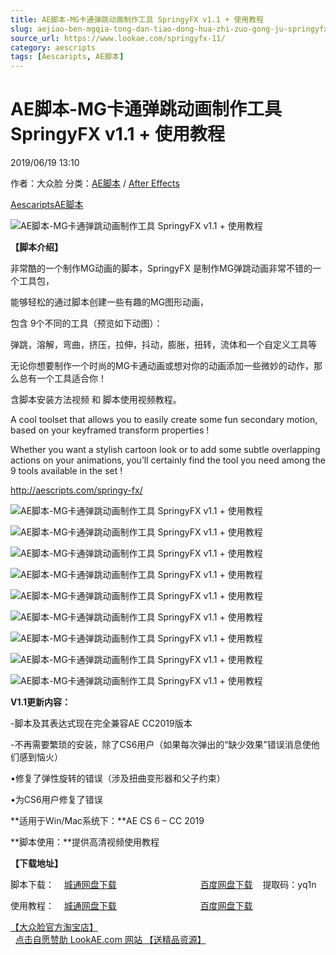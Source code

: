 ```yaml
---
title: AE脚本-MG卡通弹跳动画制作工具 SpringyFX v1.1 + 使用教程
slug: aejiao-ben-mgqia-tong-dan-tiao-dong-hua-zhi-zuo-gong-ju-springyfx-v1-1-shi-yong-jiao-cheng
source_url: https://www.lookae.com/springyfx-11/
category: aescripts
tags: [Aescaripts, AE脚本]
---
```

# AE脚本-MG卡通弹跳动画制作工具 SpringyFX v1.1 + 使用教程

2019/06/19 13:10

作者：大众脸
分类：[AE脚本](https://www.lookae.com/after-effects/aescripts/) / [After Effects](https://www.lookae.com/after-effects/)

[Aescaripts](https://www.lookae.com/tag/aescaripts/)[AE脚本](https://www.lookae.com/tag/ae%e8%84%9a%e6%9c%ac/)

![AE脚本-MG卡通弹跳动画制作工具 SpringyFX v1.1 + 使用教程](https://www.lookae.com/wp-content/uploads/2019/05/Springy-FX.jpg "AE脚本-MG卡通弹跳动画制作工具 SpringyFX v1.1 + 使用教程-LookAE.com")

**【脚本介绍】**

非常酷的一个制作MG动画的脚本，SpringyFX 是制作MG弹跳动画非常不错的一个工具包，

能够轻松的通过脚本创建一些有趣的MG图形动画，

包含 9个不同的工具（预览如下动图）：

弹跳，溶解，弯曲，挤压，拉伸，抖动，膨胀，扭转，流体和一个自定义工具等

无论你想要制作一个时尚的MG卡通动画或想对你的动画添加一些微妙的动作，那么总有一个工具适合你！

含脚本安装方法视频 和 脚本使用视频教程。

A cool toolset that allows you to easily create some fun secondary motion, based on your keyframed transform properties !

Whether you want a stylish cartoon look or to add some subtle overlapping actions on your animations, you’ll certainly find the tool you need among the 9 tools available in the set !

http://aescripts.com/springy-fx/

![AE脚本-MG卡通弹跳动画制作工具 SpringyFX v1.1 + 使用教程](http://aescripts.com/media/catalog/product/g/i/gif-1---parent-constraint.gif "AE脚本-MG卡通弹跳动画制作工具 SpringyFX v1.1 + 使用教程-LookAE.com")

![AE脚本-MG卡通弹跳动画制作工具 SpringyFX v1.1 + 使用教程](http://aescripts.com/media/catalog/product/g/i/gif-2---bend-deformer.gif "AE脚本-MG卡通弹跳动画制作工具 SpringyFX v1.1 + 使用教程-LookAE.com")

![AE脚本-MG卡通弹跳动画制作工具 SpringyFX v1.1 + 使用教程](http://aescripts.com/media/catalog/product/g/i/gif-3---shear-deformer.gif "AE脚本-MG卡通弹跳动画制作工具 SpringyFX v1.1 + 使用教程-LookAE.com")

![AE脚本-MG卡通弹跳动画制作工具 SpringyFX v1.1 + 使用教程](http://aescripts.com/media/catalog/product/g/i/gif-4---squashnstretch.gif "AE脚本-MG卡通弹跳动画制作工具 SpringyFX v1.1 + 使用教程-LookAE.com")

![AE脚本-MG卡通弹跳动画制作工具 SpringyFX v1.1 + 使用教程](http://aescripts.com/media/catalog/product/g/i/gif-5---jiggle-deformer.gif "AE脚本-MG卡通弹跳动画制作工具 SpringyFX v1.1 + 使用教程-LookAE.com")

![AE脚本-MG卡通弹跳动画制作工具 SpringyFX v1.1 + 使用教程](http://aescripts.com/media/catalog/product/g/i/gif-6---bulge-deformer.gif "AE脚本-MG卡通弹跳动画制作工具 SpringyFX v1.1 + 使用教程-LookAE.com")

![AE脚本-MG卡通弹跳动画制作工具 SpringyFX v1.1 + 使用教程](http://aescripts.com/media/catalog/product/g/i/gif-7---twist-deformer.gif "AE脚本-MG卡通弹跳动画制作工具 SpringyFX v1.1 + 使用教程-LookAE.com")

![AE脚本-MG卡通弹跳动画制作工具 SpringyFX v1.1 + 使用教程](http://aescripts.com/media/catalog/product/g/i/gif-8---liquid-deformer.gif "AE脚本-MG卡通弹跳动画制作工具 SpringyFX v1.1 + 使用教程-LookAE.com")

![AE脚本-MG卡通弹跳动画制作工具 SpringyFX v1.1 + 使用教程](http://aescripts.com/media/catalog/product/g/i/gif-9---custom-effect.gif "AE脚本-MG卡通弹跳动画制作工具 SpringyFX v1.1 + 使用教程-LookAE.com")

**V1.1更新内容：**

-脚本及其表达式现在完全兼容AE CC2019版本

-不再需要繁琐的安装，除了CS6用户（如果每次弹出的“缺少效果”错误消息使他们感到恼火）

•修复了弹性旋转的错误（涉及扭曲变形器和父子约束）

•为CS6用户修复了错误

**适用于Win/Mac系统下：**AE CS 6 – CC 2019

**脚本使用：**提供高清视频使用教程

**【下载地址】**

脚本下载：    [城通网盘下载](https://lookae.ctfile.com/fs/680462-383546568)                                  [百度网盘下载](https://pan.baidu.com/s/1C_w0N7WudIzj7kj0VL6Uww)    提取码：yq1n

使用教程：    [城通网盘下载](https://lookae.ctfile.com/fs/680462-202011487)                                  [百度网盘下载](https://pan.baidu.com/s/1slrtkct)

[【大众脸官方淘宝店】](https://lookae.taobao.com/)                [点击自愿赞助 LookAE.com 网站 【送精品资源】](https://www.lookae.com/sponsor/)
